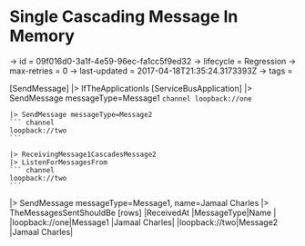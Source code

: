 # Single Cascading Message In Memory

-> id = 09f016d0-3a1f-4e59-96ec-fa1cc5f9ed32
-> lifecycle = Regression
-> max-retries = 0
-> last-updated = 2017-04-18T21:35:24.3173393Z
-> tags =

[SendMessage]
|> IfTheApplicationIs
    [ServiceBusApplication]
    |> SendMessage messageType=Message1
    ``` channel
    loopback://one
    ```

    |> SendMessage messageType=Message2
    ``` channel
    loopback://two
    ```

    |> ReceivingMessage1CascadesMessage2
    |> ListenForMessagesFrom
    ``` channel
    loopback://two
    ```


|> SendMessage messageType=Message1, name=Jamaal Charles
|> TheMessagesSentShouldBe
    [rows]
    |ReceivedAt  |MessageType|Name          |
    |loopback://one|Message1   |Jamaal Charles|
    |loopback://two|Message2   |Jamaal Charles|

~~~

